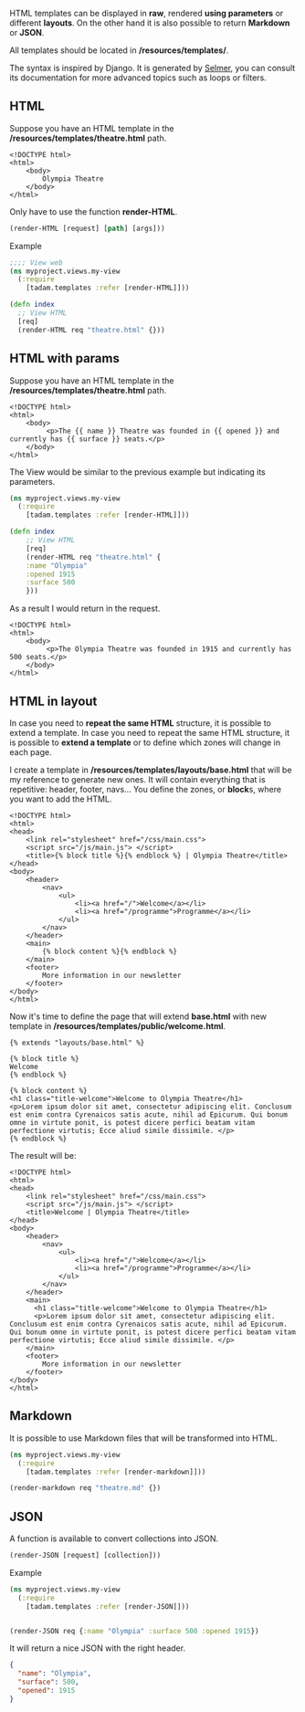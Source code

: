 HTML templates can be displayed in **raw**, rendered **using parameters** or different **layouts**. On the other hand it is also possible to return **Markdown** or **JSON**.

All templates should be located in **/resources/templates/**.

The syntax is inspired by Django. It is generated by [Selmer](https://github.com/yogthos/Selmer), you can consult its documentation for more advanced topics such as loops or filters.

## HTML

Suppose you have an HTML template in the **/resources/templates/theatre.html** path.

``` django
<!DOCTYPE html>
<html>
    <body>
        Olympia Theatre
    </body>
</html>
```

Only have to use the function **render-HTML**.

``` clojure
(render-HTML [request] [path] [args]))
```

Example

``` clojure
;;;; View web
(ns myproject.views.my-view
  (:require
    [tadam.templates :refer [render-HTML]]))

(defn index
  ;; View HTML
  [req]
  (render-HTML req "theatre.html" {}))
```

## HTML with params

Suppose you have an HTML template in the **/resources/templates/theatre.html** path.

``` django
<!DOCTYPE html>
<html>
    <body>
         <p>The {{ name }} Theatre was founded in {{ opened }} and currently has {{ surface }} seats.</p> 
    </body>
</html>
```

The View would be similar to the previous example but indicating its parameters.

``` clojure
(ns myproject.views.my-view
  (:require
    [tadam.templates :refer [render-HTML]]))

(defn index
    ;; View HTML
    [req]
    (render-HTML req "theatre.html" {
    :name "Olympia"
    :opened 1915
    :surface 500
    }))
```

As a result I would return in the request.

``` django
<!DOCTYPE html>
<html>
    <body>
         <p>The Olympia Theatre was founded in 1915 and currently has 500 seats.</p> 
    </body>
</html>
```

## HTML in layout

In case you need to **repeat the same HTML** structure, it is possible to extend a template. In case you need to repeat the same HTML structure, it is possible to **extend a template** or to define which zones will change in each page.

I create a template in **/resources/templates/layouts/base.html** that will be my reference to generate new ones. It will contain everything that is repetitive: header, footer, navs... You define the zones, or **block**s, where you want to add the HTML.

``` django
<!DOCTYPE html>
<html>
<head>
    <link rel="stylesheet" href="/css/main.css">
    <script src="/js/main.js"> </script>
    <title>{% block title %}{% endblock %} | Olympia Theatre</title>
</head>
<body>
    <header>
        <nav>
            <ul>
                <li><a href="/">Welcome</a></li>
                <li><a href="/programme">Programme</a></li>
            </ul>
        </nav>
    </header>
    <main>
        {% block content %}{% endblock %}
    </main>
    <footer>
        More information in our newsletter
    </footer>
</body>
</html>
```

Now it's time to define the page that will extend **base.html** with new template in **/resources/templates/public/welcome.html**.

``` django
{% extends "layouts/base.html" %}

{% block title %}
Welcome
{% endblock %}

{% block content %}
<h1 class="title-welcome">Welcome to Olympia Theatre</h1>
<p>Lorem ipsum dolor sit amet, consectetur adipiscing elit. Conclusum est enim contra Cyrenaicos satis acute, nihil ad Epicurum. Qui bonum omne in virtute ponit, is potest dicere perfici beatam vitam perfectione virtutis; Ecce aliud simile dissimile. </p>
{% endblock %}
```
The result will be:

``` django
<!DOCTYPE html>
<html>
<head>
    <link rel="stylesheet" href="/css/main.css">
    <script src="/js/main.js"> </script>
    <title>Welcome | Olympia Theatre</title>
</head>
<body>
    <header>
        <nav>
            <ul>
                <li><a href="/">Welcome</a></li>
                <li><a href="/programme">Programme</a></li>
            </ul>
        </nav>
    </header>
    <main>
      <h1 class="title-welcome">Welcome to Olympia Theatre</h1>
      <p>Lorem ipsum dolor sit amet, consectetur adipiscing elit. Conclusum est enim contra Cyrenaicos satis acute, nihil ad Epicurum. Qui bonum omne in virtute ponit, is potest dicere perfici beatam vitam perfectione virtutis; Ecce aliud simile dissimile. </p>
    </main>
    <footer>
        More information in our newsletter
    </footer>
</body>
</html>
```

## Markdown

It is possible to use Markdown files that will be transformed into HTML.

``` clojure
(ns myproject.views.my-view
  (:require
    [tadam.templates :refer [render-markdown]]))

(render-markdown req "theatre.md" {})
```

## JSON

A function is available to convert collections into JSON.

``` clojure
(render-JSON [request] [collection]))
```

Example

``` clojure
(ns myproject.views.my-view
  (:require
    [tadam.templates :refer [render-JSON]]))


(render-JSON req {:name "Olympia" :surface 500 :opened 1915})
```

It will return a nice JSON with the right header.

``` json
{
  "name": "Olympia",
  "surface": 500,
  "opened": 1915
}
```
